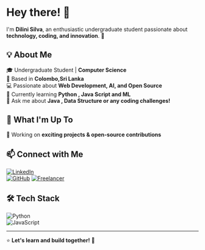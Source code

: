 # Hey there! 👋  

I'm **Dilini Silva**, an enthusiastic undergraduate student passionate about **technology, coding, and innovation**. 🚀  

## 💡 About Me  
🎓 Undergraduate Student | **Computer Science**  
📍 Based in **Colombo,Sri Lanka**  
💻 Passionate about **Web Development, AI, and Open Source**  
🌱 Currently learning **Python , Java Script and ML**  
💬 Ask me about **Java , Data Structure or any coding challenges!**  

## 🌟 What I'm Up To  
🔭 Working on **exciting projects & open-source contributions**  

## 📫 Connect with Me  
[![LinkedIn](https://img.shields.io/badge/LinkedIn-%230077B5.svg?&style=for-the-badge&logo=linkedin&logoColor=white)](https://linkedin.com/in/www.linkedin.com/in/dilinisilva713)  
[![GitHub](https://img.shields.io/badge/GitHub-%2312100E.svg?&style=for-the-badge&logo=github&logoColor=white)](https://github.com/(https://github.com/dilizz713))  
[![Freelancer](https://img.shields.io/badge/Freelancer-%23029bdc.svg?&style=for-the-badge&logo=freelancer&logoColor=white)](https://www.freelancer.com/u/(https://www.freelancer.com/get/dilinisilva713?f=give))  


## 🛠️ Tech Stack  
![Python](https://img.shields.io/badge/Python-%233776AB.svg?style=for-the-badge&logo=python&logoColor=white)  
![JavaScript](https://img.shields.io/badge/JavaScript-%23F7DF1E.svg?style=for-the-badge&logo=javascript&logoColor=black)  



---

⭐ **Let's learn and build together!** 🚀  

